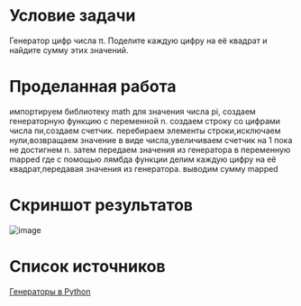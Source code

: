 # Условие задачи
Генератор цифр числа π. Поделите каждую цифру на её квадрат и найдите сумму этих значений.


# Проделанная работа
импортируем библиотеку math для значения числа pi, создаем генераторную функцию с переменной n.
создаем строку со цифрами числа пи,создаем счетчик. перебираем элементы строки,исключаем нули,возвращаем значение в виде числа,увеличиваем счетчик на 1 пока не достигнем n. затем передаем значения из генератора в переменную mapped где с помощью лямбда функции делим каждую цифру на её квадрат,передавая значения из генератора. выводим сумму mapped

# Скриншот результатов

![image](https://github.com/user-attachments/assets/4b3e499f-4588-4442-b8fd-2d029682ad2e)


# Список источников
[Генераторы в Python](https://habr.com/ru/articles/866616/)

